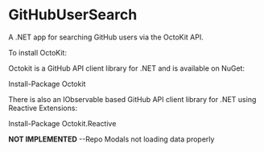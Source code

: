 # GitHubUserSearch
A .NET app for searching GitHub users via the OctoKit API.

To install OctoKit:

Octokit is a GitHub API client library for .NET and is available on NuGet:

Install-Package Octokit


There is also an IObservable based GitHub API client library for .NET using Reactive Extensions:

Install-Package Octokit.Reactive


**NOT IMPLEMENTED**
--Repo Modals not loading data properly
